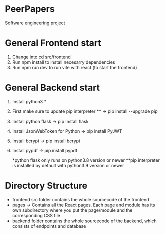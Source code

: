 # PeerPapers

Software engineering project

# General Frontend start

1. Change into cd src/frontend
2. Run npm install to install necesarry dependencies
3. Run npm run dev to run vite with react (to start the frontend)

# General Backend start

1. Install python3 \*
2. First make sure to update pip interpreter \*\* -> pip install --upgrade pip
3. Install python flask -> pip install flask
4. Install JsonWebToken for Python -> pip install PyJWT
5. Install bcrypt -> pip install bcrypt
6. Install pypdf -> pip install pypdf

   \*python flask only runs on python3.8 version or newer
   \*\*pip interpreter is installed by default with python3.9 version or newer

# Directory Structure

- frontend src folder contains the whole sourcecode of the frontend
- pages -> Contains all the React pages. Each page and module has its own subdirectory where you put the page/module and the corresponding CSS file
- backend folder contains the whole sourcecode of the backend, which consists of endpoints and database
